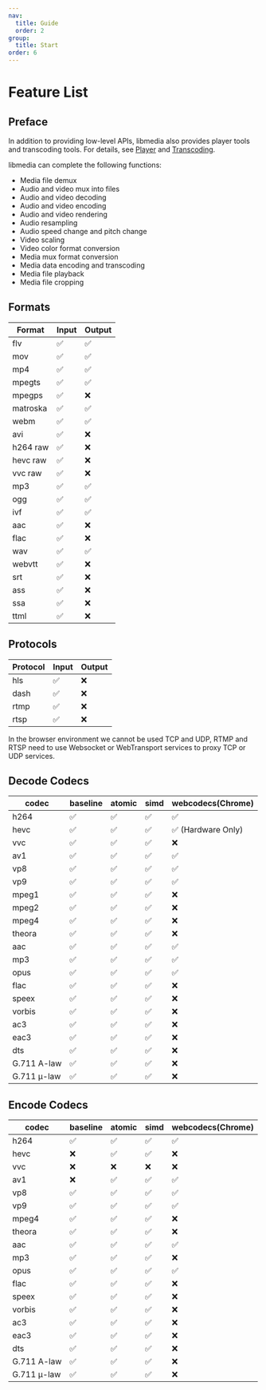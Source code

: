 ```yaml
---
nav:
  title: Guide
  order: 2
group:
  title: Start
order: 6
---
```


# Feature List

## Preface

In addition to providing low-level APIs, libmedia also provides player tools and transcoding tools. For details, see [Player](./player.md) and [Transcoding](./transcode.md).

libmedia can complete the following functions:

- Media file demux
- Audio and video mux into files
- Audio and video decoding
- Audio and video encoding
- Audio and video rendering
- Audio resampling
- Audio speed change and pitch change
- Video scaling
- Video color format conversion
- Media mux format conversion
- Media data encoding and transcoding
- Media file playback
- Media file cropping

## Formats

| Format   | Input   | Output    |
| ---------| --------|-----------|
| flv      | ✅       | ✅        |
| mov      | ✅       | ✅        |
| mp4      | ✅       | ✅        |
| mpegts   | ✅       | ✅        |
| mpegps   | ✅       | ❌        |
| matroska | ✅       | ✅        |
| webm     | ✅       | ✅        |
| avi      | ✅       | ❌        |
| h264 raw | ✅       | ❌        |
| hevc raw | ✅       | ❌        |
| vvc  raw | ✅       | ❌        |
| mp3      | ✅       | ✅        |
| ogg      | ✅       | ✅        |
| ivf      | ✅       | ✅        |
| aac      | ✅       | ❌        |
| flac     | ✅       | ❌        |
| wav      | ✅       | ✅        |
| webvtt   | ✅       | ❌        |
| srt      | ✅       | ❌        |
| ass      | ✅       | ❌        |
| ssa      | ✅       | ❌        |
| ttml     | ✅       | ❌        |

## Protocols

| Protocol | Input   | Output    |
| ---------| --------|-----------|
| hls      | ✅       | ❌        |
| dash     | ✅       | ❌        |
| rtmp     | ✅       | ❌        |
| rtsp     | ✅       | ❌        |

In the browser environment we cannot be used TCP and UDP, RTMP and RTSP need to use Websocket or WebTransport services to proxy TCP or UDP services.

## Decode Codecs

| codec       | baseline   | atomic     | simd        |  webcodecs(Chrome) |
| ----------- | -----------|----------- | ----------- | -----------        |
| h264        | ✅         | ✅          | ✅          | ✅                 |
| hevc        | ✅         | ✅          | ✅          | ✅ (Hardware Only) |
| vvc         | ✅         | ✅          | ✅          | ❌                 |
| av1         | ✅         | ✅          | ✅          | ✅                 |
| vp8         | ✅         | ✅          | ✅          | ✅                 |
| vp9         | ✅         | ✅          | ✅          | ✅                 |
| mpeg1       | ✅         | ✅          | ✅          | ❌                 |
| mpeg2       | ✅         | ✅          | ✅          | ❌                 |
| mpeg4       | ✅         | ✅          | ✅          | ❌                 |
| theora      | ✅         | ✅          | ✅          | ❌                 |
| aac         | ✅         | ✅          | ✅          | ✅                 |
| mp3         | ✅         | ✅          | ✅          | ✅                 |
| opus        | ✅         | ✅          | ✅          | ✅                 |
| flac        | ✅         | ✅          | ✅          | ❌                 |
| speex       | ✅         | ✅          | ✅          | ❌                 |
| vorbis      | ✅         | ✅          | ✅          | ❌                 |
| ac3         | ✅         | ✅          | ✅          | ❌                 |
| eac3        | ✅         | ✅          | ✅          | ❌                 |
| dts         | ✅         | ✅          | ✅          | ❌                 |
| G.711 A-law | ✅         | ✅          | ✅          | ❌                 |
| G.711 μ-law | ✅         | ✅          | ✅          | ❌                 |

## Encode Codecs

| codec       | baseline   | atomic     | simd        |  webcodecs(Chrome) |
| ----------- | -----------|----------- | ----------- | -----------        |
| h264        | ✅         | ✅          | ✅          | ✅                 |
| hevc        | ❌         | ✅          | ✅          | ❌                 |
| vvc         | ❌         | ❌          | ❌          | ❌                 |
| av1         | ❌         | ✅          | ✅          | ✅                 |
| vp8         | ✅         | ✅          | ✅          | ✅                 |
| vp9         | ✅         | ✅          | ✅          | ✅                 |
| mpeg4       | ✅         | ✅          | ✅          | ❌                 |
| theora      | ✅         | ✅          | ✅          | ❌                 |
| aac         | ✅         | ✅          | ✅          | ✅                 |
| mp3         | ✅         | ✅          | ✅          | ❌                 |
| opus        | ✅         | ✅          | ✅          | ✅                 |
| flac        | ✅         | ✅          | ✅          | ❌                 |
| speex       | ✅         | ✅          | ✅          | ❌                 |
| vorbis      | ✅         | ✅          | ✅          | ❌                 |
| ac3         | ✅         | ✅          | ✅          | ❌                 |
| eac3        | ✅         | ✅          | ✅          | ❌                 |
| dts         | ✅         | ✅          | ✅          | ❌                 |
| G.711 A-law | ✅         | ✅          | ✅          | ❌                 |
| G.711 μ-law | ✅         | ✅          | ✅          | ❌                 |
